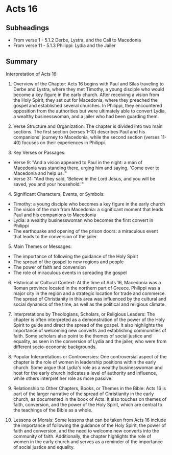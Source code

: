 # Acts 16

## Subheadings

* From verse 1 - 5.1.2 Derbe, Lystra, and the Call to Macedonia
* From verse 11 - 5.1.3 Philippi: Lydia and the Jailer

## Summary

Interpretation of Acts 16:

1. Overview of the Chapter:
Acts 16 begins with Paul and Silas traveling to Derbe and Lystra, where they met Timothy, a young disciple who would become a key figure in the early church. After receiving a vision from the Holy Spirit, they set out for Macedonia, where they preached the gospel and established several churches. In Philippi, they encountered opposition from the authorities but were ultimately able to convert Lydia, a wealthy businesswoman, and a jailer who had been guarding them.

2. Verse Structure and Organization:
The chapter is divided into two main sections. The first section (verses 1-10) describes Paul and his companions' journey to Macedonia, while the second section (verses 11-40) focuses on their experiences in Philippi.

3. Key Verses or Passages:
- Verse 9: "And a vision appeared to Paul in the night: a man of Macedonia was standing there, urging him and saying, 'Come over to Macedonia and help us.'"
- Verse 31: "And they said, 'Believe in the Lord Jesus, and you will be saved, you and your household.'"

4. Significant Characters, Events, or Symbols:
- Timothy: a young disciple who becomes a key figure in the early church
- The vision of the man from Macedonia: a significant moment that leads Paul and his companions to Macedonia
- Lydia: a wealthy businesswoman who becomes the first convert in Philippi
- The earthquake and opening of the prison doors: a miraculous event that leads to the conversion of the jailer

5. Main Themes or Messages:
- The importance of following the guidance of the Holy Spirit
- The spread of the gospel to new regions and people
- The power of faith and conversion
- The role of miraculous events in spreading the gospel

6. Historical or Cultural Context:
At the time of Acts 16, Macedonia was a Roman province located in the northern part of Greece. Philippi was a major city in the region and a strategic location for trade and commerce. The spread of Christianity in this area was influenced by the cultural and social dynamics of the time, as well as the political and religious climate.

7. Interpretations by Theologians, Scholars, or Religious Leaders:
The chapter is often interpreted as a demonstration of the power of the Holy Spirit to guide and direct the spread of the gospel. It also highlights the importance of welcoming new converts and establishing communities of faith. Some scholars also point to the themes of social justice and equality, as seen in the conversion of Lydia and the jailer, who were from different socio-economic backgrounds.

8. Popular Interpretations or Controversies:
One controversial aspect of the chapter is the role of women in leadership positions within the early church. Some argue that Lydia's role as a wealthy businesswoman and host for the early church indicates a level of authority and influence, while others interpret her role as more passive.

9. Relationship to Other Chapters, Books, or Themes in the Bible:
Acts 16 is part of the larger narrative of the spread of Christianity in the early church, as documented in the book of Acts. It also touches on themes of faith, conversion, and the power of the Holy Spirit, which are central to the teachings of the Bible as a whole.

10. Lessons or Morals:
Some lessons that can be taken from Acts 16 include the importance of following the guidance of the Holy Spirit, the power of faith and conversion, and the need to welcome new converts into the community of faith. Additionally, the chapter highlights the role of women in the early church and serves as a reminder of the importance of social justice and equality.